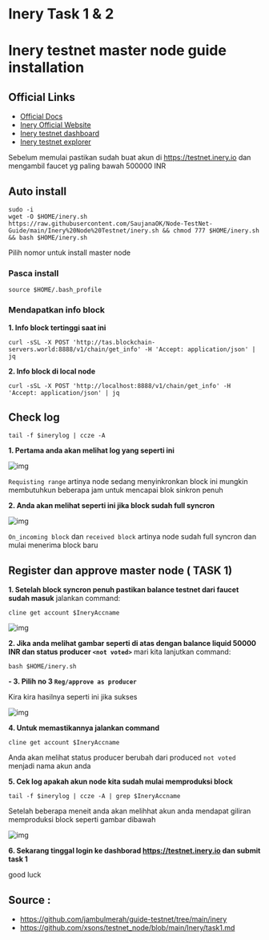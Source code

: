 # Inery Task 1 & 2
# Inery testnet master node guide installation


## Official Links
- [Official Docs](https://docs.inery.io/)
- [Inery Official Website](https://inery.io/)
- [Inery testnet dashboard](https://testnet.inery.io/dashboard)
- [Inery testnet explorer](https://explorer.inery.io)

Sebelum memulai pastikan sudah buat akun di https://testnet.inery.io
dan mengambil faucet yg paling bawah 500000 INR

## Auto install
```
sudo -i
wget -O $HOME/inery.sh https://raw.githubusercontent.com/SaujanaOK/Node-TestNet-Guide/main/Inery%20Node%20Testnet/inery.sh && chmod 777 $HOME/inery.sh && bash $HOME/inery.sh
```
Pilih nomor untuk install master node

### Pasca install
```
source $HOME/.bash_profile
```

### Mendapatkan info block
**1. Info block tertinggi saat ini**
```
curl -sSL -X POST 'http://tas.blockchain-servers.world:8888/v1/chain/get_info' -H 'Accept: application/json' | jq
```
**2. Info block di local node**
```
curl -sSL -X POST 'http://localhost:8888/v1/chain/get_info' -H 'Accept: application/json' | jq
```
## Check log
```
tail -f $inerylog | ccze -A
```
**1. Pertama anda akan melihat log yang seperti ini**

![img](./img/sync_true.jpg)

`Requisting range` artinya node sedang menyinkronkan block ini mungkin membutuhkun beberapa jam untuk mencapai blok sinkron penuh

**2. Anda akan melihat seperti ini jika block sudah full syncron**

![img](./img/sync_false.jpg)

`On_incoming block` dan `received block` artinya node sudah full syncron dan mulai menerima block baru
## Register dan approve master node ( TASK 1)

**1. Setelah block syncron penuh pastikan balance testnet dari faucet sudah masuk**
jalankan command:
```
cline get account $IneryAccname 
```
![img](./img/cek_akun.jpg)

**2. Jika anda melihat gambar seperti di atas dengan balance liquid 50000 INR dan status producer `<not voted>`**
mari kita lanjutkan command:

```
bash $HOME/inery.sh
```
**- 3. Pilih no 3 `Reg/approve as producer`**

Kira kira hasilnya seperti ini jika sukses

![img](./img/suc_master.jpg)

**4. Untuk memastikannya jalankan command**

```
cline get account $IneryAccname 
```
Anda akan melihat status producer berubah dari produced `not voted` menjadi nama akun anda

**5. Cek log apakah akun node kita sudah mulai memproduksi block**

```
tail -f $inerylog | ccze -A | grep $IneryAccname
```
Setelah beberapa meneit anda akan melihhat akun anda mendapat giliran memproduksi block seperti gambar dibawah

![img](./img/block_produced.jpg)

**6. Sekarang tinggal login ke dashborad https://testnet.inery.io dan submit task 1**

good luck


## Source :
- https://github.com/jambulmerah/guide-testnet/tree/main/inery
- https://github.com/xsons/testnet_node/blob/main/Inery/task1.md
